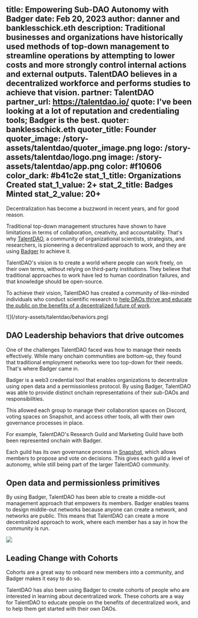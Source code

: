 title: Empowering Sub-DAO Autonomy with Badger
date: Feb 20, 2023
author: danner and banklesschick.eth
description: Traditional businesses and organizations have historically used methods of top-down management to streamline operations by attempting to lower costs and more strongly control internal actions and external outputs. TalentDAO believes in a decentralized workforce and performs studies to achieve that vision.
partner: TalentDAO
partner_url: https://talentdao.io/
quote: I've been looking at a lot of reputation and credentialing tools; Badger is the best.
quoter: banklesschick.eth
quoter_title: Founder
quoter_image: /story-assets/talentdao/quoter_image.png
logo: /story-assets/talentdao/logo.png
image: /story-assets/talentdao/app.png
color: #f10606
color_dark: #b41c2e
stat_1_title: Organizations Created
stat_1_value: 2+
stat_2_title: Badges Minted
stat_2_value: 20+
---

Decentralization has become a buzzword in recent years, and for good reason. 

Traditional top-down management structures have shown to have limitations in terms of collaboration, creativity, and accountability. That's why [TalentDAO](https://www.talentdao.io/), a community of organizational scientists, strategists, and researchers, is pioneering a decentralized approach to work, and they are using [Badger](/) to achieve it.

TalentDAO's vision is to create a world where people can work freely, on their own terms, without relying on third-party institutions. They believe that traditional approaches to work have led to human coordination failures, and that knowledge should be open-source. 

To achieve their vision, TalentDAO has created a community of like-minded individuals who conduct scientific research to [help DAOs thrive and educate the public on the benefits of a decentralized future of work](/stories/taptive/#Mobilizing-recognition-across-communities).

<div className="blobs">![](/story-assets/talentdao/behaviors.png)<div className="blob" style="background: #f10606"></div><div className="blob" style="background: #b41c2e"></div><div className="blob" style="background: #f10606"></div></div>

## DAO Leadership behaviors that drive outcomes

One of the challenges TalentDAO faced was how to manage their needs effectively. While many onchain communities are bottom-up, they found that traditional employment networks were too top-down for their needs. That's where Badger came in.

Badger is a web3 credential tool that enables organizations to decentralize using open data and a permissionless protocol. By using Badger, TalentDAO was able to provide distinct onchain representations of their sub-DAOs and responsibilities. 

This allowed each group to manage their collaboration spaces on Discord, voting spaces on Snapshot, and access other tools, all with their own governance processes in place.

For example, TalentDAO's Research Guild and Marketing Guild have both been represented onchain with Badger. 

Each guild has its own governance process in [Snapshot](https://snapshot.org/), which allows members to propose and vote on decisions. This gives each guild a level of autonomy, while still being part of the larger TalentDAO community.

## Open data and permissionless primitives

By using Badger, TalentDAO has been able to create a middle-out management approach that empowers its members. Badger enables teams to design middle-out networks because anyone can create a network, and networks are public. This means that TalentDAO can create a more decentralized approach to work, where each member has a say in how the community is run.

![](/story-assets/talentdao/leading-change.png)

## Leading Change with Cohorts

Cohorts are a great way to onboard new members into a community, and Badger makes it easy to do so.

TalentDAO has also been using Badger to create cohorts of people who are interested in learning about decentralized work. These cohorts are a way for TalentDAO to educate people on the benefits of decentralized work, and to help them get started with their own DAOs. 